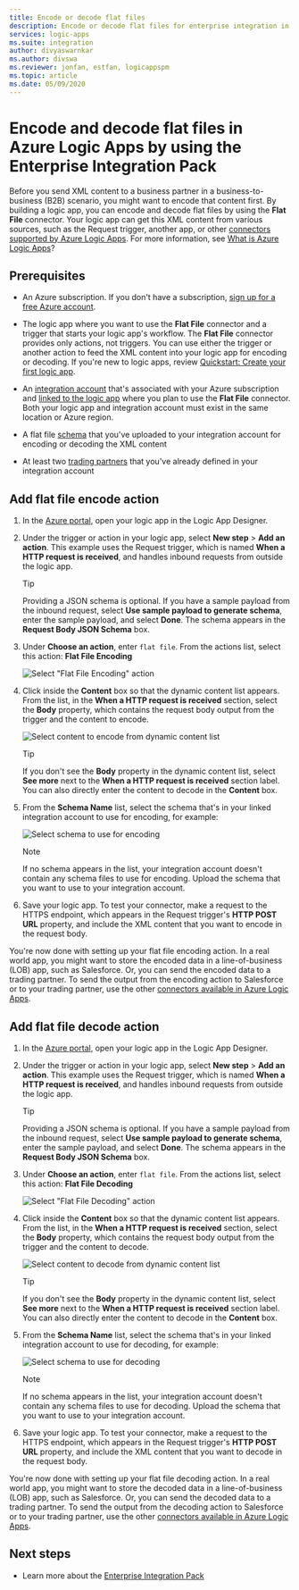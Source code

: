 ```yaml
---
title: Encode or decode flat files
description: Encode or decode flat files for enterprise integration in Azure Logic Apps by using the Enterprise Integration Pack
services: logic-apps
ms.suite: integration
author: divyaswarnkar
ms.author: divswa
ms.reviewer: jonfan, estfan, logicappspm
ms.topic: article
ms.date: 05/09/2020
---
```


# Encode and decode flat files in Azure Logic Apps by using the Enterprise Integration Pack

Before you send XML content to a business partner in a business-to-business (B2B) scenario, you might want to encode that content first. By building a logic app, you can encode and decode flat files by using the **Flat File** connector. Your logic app can get this XML content from various sources, such as the Request trigger, another app, or other [connectors supported by Azure Logic Apps](../connectors/apis-list.md). For more information, see [What is Azure Logic Apps](logic-apps-overview.md)?

## Prerequisites

* An Azure subscription. If you don't have a subscription, [sign up for a free Azure account](https://azure.microsoft.com/free/).

* The logic app where you want to use the **Flat File** connector and a trigger that starts your logic app's workflow. The **Flat File** connector provides only actions, not triggers. You can use either the trigger or another action to feed the XML content into your logic app for encoding or decoding. If you're new to logic apps, review [Quickstart: Create your first logic app](../logic-apps/quickstart-create-first-logic-app-workflow.md).

* An [integration account](../logic-apps/logic-apps-enterprise-integration-create-integration-account.md) that's associated with your Azure subscription and [linked to the logic app](./logic-apps-enterprise-integration-create-integration-account.md#link-account) where you plan to use the **Flat File** connector. Both your logic app and integration account must exist in the same location or Azure region.

* A flat file [schema](logic-apps-enterprise-integration-schemas.md) that you've uploaded to your integration account for encoding or decoding the XML content

* At least two [trading partners](logic-apps-enterprise-integration-partners.md) that you've already defined in your integration account

## Add flat file encode action

1. In the [Azure portal](https://portal.azure.com), open your logic app in the Logic App Designer.

1. Under the trigger or action in your logic app, select **New step** > **Add an action**. This example uses the Request trigger, which is named **When a HTTP request is received**, and handles inbound requests from outside the logic app.

   > [!TIP]
   > Providing a JSON schema is optional. If you have a sample payload from the inbound request, 
   > select **Use sample payload to generate schema**, enter the sample payload, and select **Done**. 
   > The schema appears in the **Request Body JSON Schema** box.

1. Under **Choose an action**, enter `flat file`. From the actions list, select this action: **Flat File Encoding**

   ![Select "Flat File Encoding" action](./media/logic-apps-enterprise-integration-flatfile/select-flat-file-encoding.png)

1. Click inside the **Content** box so that the dynamic content list appears. From the list, in the **When a HTTP request is received** section, select the **Body** property, which contains the request body output from the trigger and the content to encode.

   ![Select content to encode from dynamic content list](./media/logic-apps-enterprise-integration-flatfile/select-content-to-encode.png)

   > [!TIP]
   > If you don't see the **Body** property in the dynamic content list, 
   > select **See more** next to the **When a HTTP request is received** section label.
   > You can also directly enter the content to decode in the **Content** box.

1. From the **Schema Name** list, select the schema that's in your linked integration account to use for encoding, for example:

   ![Select schema to use for encoding](./media/logic-apps-enterprise-integration-flatfile/select-schema-for-encoding.png)

   > [!NOTE]
   > If no schema appears in the list, your integration account doesn't contain any schema files to use for encoding. 
   > Upload the schema that you want to use to your integration account.

1. Save your logic app. To test your connector, make a request to the HTTPS endpoint, which appears in the Request trigger's **HTTP POST URL** property, and include the XML content that you want to encode in the request body.

You're now done with setting up your flat file encoding action. In a real world app, you might want to store the encoded data in a line-of-business (LOB) app, such as Salesforce. Or, you can send the encoded data to a trading partner. To send the output from the encoding action to Salesforce or to your trading partner, use the other [connectors available in Azure Logic Apps](../connectors/apis-list.md).

## Add flat file decode action

1. In the [Azure portal](https://portal.azure.com), open your logic app in the Logic App Designer.

1. Under the trigger or action in your logic app, select **New step** > **Add an action**. This example uses the Request trigger, which is named **When a HTTP request is received**, and handles inbound requests from outside the logic app.

   > [!TIP]
   > Providing a JSON schema is optional. If you have a sample payload from the inbound request, 
   > select **Use sample payload to generate schema**, enter the sample payload, and select **Done**. 
   > The schema appears in the **Request Body JSON Schema** box.

1. Under **Choose an action**, enter `flat file`. From the actions list, select this action: **Flat File Decoding**

   ![Select "Flat File Decoding" action](./media/logic-apps-enterprise-integration-flatfile/select-flat-file-decoding.png)

1. Click inside the **Content** box so that the dynamic content list appears. From the list, in the **When a HTTP request is received** section, select the **Body** property, which contains the request body output from the trigger and the content to decode.

   ![Select content to decode from dynamic content list](./media/logic-apps-enterprise-integration-flatfile/select-content-to-decode.png)

   > [!TIP]
   > If you don't see the **Body** property in the dynamic content list, 
   > select **See more** next to the **When a HTTP request is received** section label. 
   > You can also directly enter the content to decode in the **Content** box.

1. From the **Schema Name** list, select the schema that's in your linked integration account to use for decoding, for example:

   ![Select schema to use for decoding](./media/logic-apps-enterprise-integration-flatfile/select-schema-for-decoding.png)

   > [!NOTE]
   > If no schema appears in the list, your integration account doesn't contain any schema files to use for decoding. 
   > Upload the schema that you want to use to your integration account.

1. Save your logic app. To test your connector, make a request to the HTTPS endpoint, which appears in the Request trigger's **HTTP POST URL** property, and include the XML content that you want to decode in the request body.

You're now done with setting up your flat file decoding action. In a real world app, you might want to store the decoded data in a line-of-business (LOB) app, such as Salesforce. Or, you can send the decoded data to a trading partner. To send the output from the decoding action to Salesforce or to your trading partner, use the other [connectors available in Azure Logic Apps](../connectors/apis-list.md).

## Next steps

* Learn more about the [Enterprise Integration Pack](logic-apps-enterprise-integration-overview.md)

